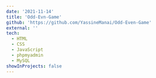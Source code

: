 ```yaml
---
date: '2021-11-14'
title: 'Odd-Evn-Game'
github: 'https://github.com/YassineManai/Odd-Even-Game'
external: ''
tech:
  - HTML
  - CSS
  - JavaScript
  - phpmyadmin
  - MySQL
showInProjects: false
---
```

